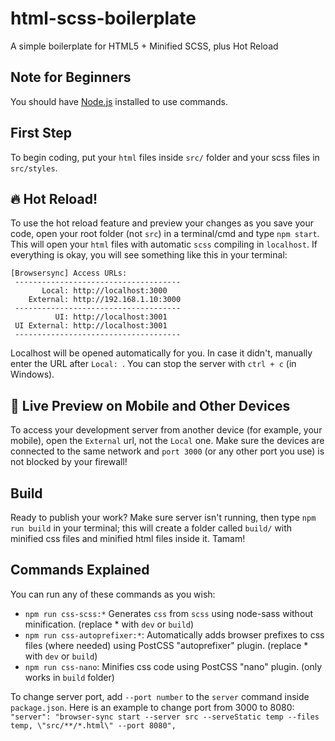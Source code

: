 # html-scss-boilerplate
A simple boilerplate for HTML5 + Minified SCSS, plus Hot Reload

## Note for Beginners
You should have [Node.js](https://nodejs.org/en/download/) installed to use commands.

## First Step
To begin coding, put your `html` files inside `src/` folder and your scss files in `src/styles`.

## :fire: Hot Reload!
To use the hot reload feature and preview your changes as you save your code, open your root folder (not `src`) in a terminal/cmd and type `npm start`. This will open your `html` files with automatic `scss` compiling in `localhost`. If everything is okay, you will see something like this in your terminal:
```
[Browsersync] Access URLs:
 -------------------------------------
       Local: http://localhost:3000
    External: http://192.168.1.10:3000
 -------------------------------------
          UI: http://localhost:3001
 UI External: http://localhost:3001
 -------------------------------------
```
Localhost will be opened automatically for you. In case it didn't, manually enter the URL after `Local: `.
You can stop the server with `ctrl + c` (in Windows).

## :iphone: Live Preview on Mobile and Other Devices
To access your development server from another device (for example, your mobile), open the `External` url, not the `Local` one.
Make sure the devices are connected to the same network and `port 3000` (or any other port you use) is not blocked by your firewall!

## Build
Ready to publish your work? Make sure server isn't running, then type `npm run build` in your terminal; this will create a folder called `build/` with minified css files and minified html files inside it. Tamam!

## Commands Explained
You can run any of these commands as you wish:
* `npm run css-scss:*` Generates `css` from `scss` using node-sass without minification. (replace * with `dev` or `build`)
* `npm run css-autoprefixer:*`: Automatically adds browser prefixes to css files (where needed) using PostCSS "autoprefixer" plugin. (replace * with `dev` or `build`)
* `npm run css-nano`: Minifies css code using PostCSS "nano" plugin. (only works in `build` folder)

To change server port, add `--port number` to the `server` command inside `package.json`.
Here is an example to change port from 3000 to 8080:
```"server": "browser-sync start --server src --serveStatic temp --files temp, \"src/**/*.html\" --port 8080",```

